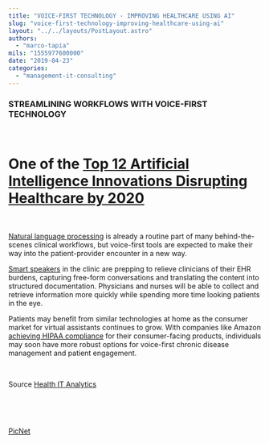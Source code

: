 ```yaml
---
title: "VOICE-FIRST TECHNOLOGY - IMPROVING HEALTHCARE USING AI"
slug: "voice-first-technology-improving-healthcare-using-ai"
layout: "../../layouts/PostLayout.astro"
authors: 
  - "marco-tapia"
mils: "1555977600000"
date: "2019-04-23"
categories: 
  - "management-it-consulting"
---
```


### **STREAMLINING WORKFLOWS WITH VOICE-FIRST TECHNOLOGY**

 

# One of the [Top 12 Artificial Intelligence Innovations Disrupting Healthcare by 2020](https://healthitanalytics.com/news/top-12-artificial-intelligence-innovations-disrupting-healthcare-by-2020?eid=CXTEL000000356741&elqCampaignId=9457&elqTrackId=2b3f100aaf1d427296901b632d02eb05&elq=4d3e0556031e4b918abb8668b8933df8&elqaid=9945&elqat=1&elqCampaignId=9457)

 

[Natural language processing](https://healthitanalytics.com/features/what-is-the-role-of-natural-language-processing-in-healthcare) is already a routine part of many behind-the-scenes clinical workflows, but voice-first tools are expected to make their way into the patient-provider encounter in a new way.

[Smart speakers](https://healthitanalytics.com/news/nuance-beats-competitors-to-ambient-computing-in-the-clinic) in the clinic are prepping to relieve clinicians of their EHR burdens, capturing free-form conversations and translating the content into structured documentation. Physicians and nurses will be able to collect and retrieve information more quickly while spending more time looking patients in the eye.

Patients may benefit from similar technologies at home as the consumer market for virtual assistants continues to grow. With companies like Amazon [achieving HIPAA compliance](https://mhealthintelligence.com/news/now-hipaa-compliant-amazons-alexa-opens-up-to-mhealth-uses) for their consumer-facing products, individuals may soon have more robust options for voice-first chronic disease management and patient engagement.

 

Source [Health IT Analytics](https://healthitanalytics.com/news/top-12-artificial-intelligence-innovations-disrupting-healthcare-by-2020?eid=CXTEL000000356741&elqCampaignId=9457&elqTrackId=2b3f100aaf1d427296901b632d02eb05&elq=4d3e0556031e4b918abb8668b8933df8&elqaid=9945&elqat=1&elqCampaignId=9457)

 

 

[PicNet](https://picnet.com.au)
